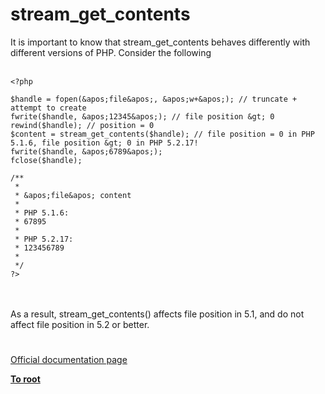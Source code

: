 # stream_get_contents



It is important to know that stream_get_contents behaves differently with different versions of PHP. Consider the following<br><br>

```
<?php

$handle = fopen(&apos;file&apos;, &apos;w+&apos;); // truncate + attempt to create
fwrite($handle, &apos;12345&apos;); // file position &gt; 0
rewind($handle); // position = 0
$content = stream_get_contents($handle); // file position = 0 in PHP 5.1.6, file position &gt; 0 in PHP 5.2.17!
fwrite($handle, &apos;6789&apos;);
fclose($handle);

/**
 *
 * &apos;file&apos; content
 * 
 * PHP 5.1.6:
 * 67895
 *
 * PHP 5.2.17:
 * 123456789
 *
 */
?>
```
<br><br>As a result, stream_get_contents() affects file position in 5.1, and do not affect file position in 5.2 or better.  

#

[Official documentation page](https://www.php.net/manual/en/function.stream-get-contents.php)

**[To root](/README.md)**